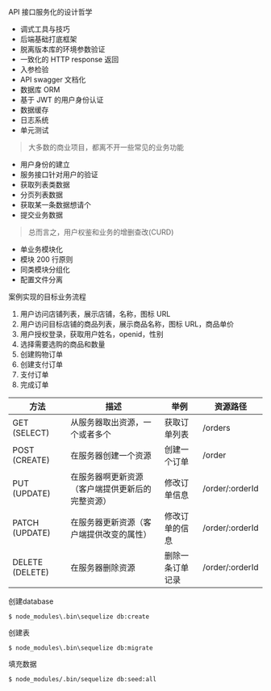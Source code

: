 API 接口服务化的设计哲学
+ 调式工具与技巧
+ 后端基础打底框架
+ 脱离版本库的环境参数验证
+ 一致化的 HTTP response 返回
+ 入参检验
+ API swagger 文档化
+ 数据库 ORM
+ 基于 JWT 的用户身份认证
+ 数据缓存
+ 日志系统
+ 单元测试

> 大多数的商业项目，都离不开一些常见的业务功能

+ 用户身份的建立
+ 服务接口针对用户的验证
+ 获取列表类数据
+ 分页列表数据
+ 获取某一条数据想请个
+ 提交业务数据

> 总而言之，用户权鉴和业务的增删查改(CURD)

+ 单业务模块化
+ 模块 200 行原则
+ 同类模块分组化
+ 配置文件分离

案例实现的目标业务流程

1. 用户访问店铺列表，展示店铺，名称，图标 URL
2. 用户访问目标店铺的商品列表，展示商品名称，图标 URL，商品单价
3. 用户授权登录，获取用户姓名，openid，性别
4. 选择需要选购的商品和数量
5. 创建购物订单
6. 创建支付订单
7. 支付订单
8. 完成订单

| 方法            | 描述                                             | 举例             | 资源路径        |
| --------------- | ------------------------------------------------ | ---------------- | --------------- |
| GET (SELECT)    | 从服务器取出资源，一个或者多个                   | 获取订单列表     | /orders         |
| POST (CREATE)   | 在服务器创建一个资源                             | 创建一个订单     | /order          |
| PUT (UPDATE)    | 在服务器啊更新资源（客户端提供更新后的完整资源） | 修改订单信息     | /order/:orderId |
| PATCH (UPDATE)  | 在服务器更新资源（客户端提供改变的属性）         | 修改订单的信息   | /order/:orderId |
| DELETE (DELETE) | 在服务器删除资源                                 | 删除一条订单记录 | /order/:orderId |

创建database
``` shell
$ node_modules\.bin\sequelize db:create
```
创建表

``` shell
$ node_modules\.bin\sequelize db:migrate
```

填充数据

``` shell
$ node_modules/.bin/sequelize db:seed:all
```


